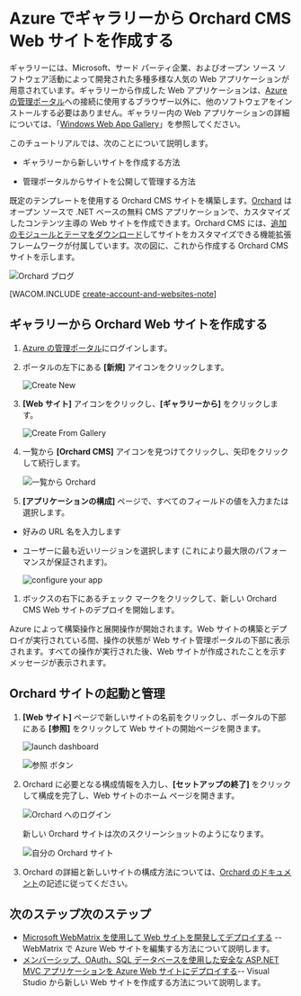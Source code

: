 <properties linkid="develop-dotnet-website-from-gallery" urlDisplayName="Website from Gallery" pageTitle="Create an Orchard CMS website from the gallery in Azure" metaKeywords="Azure build website, manage website Azure" description="A tutorial that teaches you how to create a new website in Azure. Also learn how to launch and manage your site using the Management Portal." metaCanonical="" services="web-sites" documentationCenter=".NET" title="Create an Orchard CMS website from the gallery in Azure" authors="cephalin" solutions="" manager="wpickett" editor="" />

<tags ms.service="web-sites" ms.workload="web" ms.tgt_pltfrm="na" ms.devlang="dotnet" ms.topic="article" ms.date="01/01/1900" ms.author="cephalin"></tags>

# Azure でギャラリーから Orchard CMS Web サイトを作成する

ギャラリーには、Microsoft、サード パーティ企業、およびオープン ソース ソフトウェア活動によって開発された多種多様な人気の Web アプリケーションが用意されています。ギャラリーから作成した Web アプリケーションは、[Azure の管理ポータル][Azure の管理ポータル]への接続に使用するブラウザー以外に、他のソフトウェアをインストールする必要はありません。ギャラリー内の Web アプリケーションの詳細については、「[Windows Web App Gallery][Windows Web App Gallery]」を参照してください。

このチュートリアルでは、次のことについて説明します。

-   ギャラリーから新しいサイトを作成する方法

-   管理ポータルからサイトを公開して管理する方法

既定のテンプレートを使用する Orchard CMS サイトを構築します。[Orchard][Orchard] はオープン ソースで .NET ベースの無料 CMS アプリケーションで、カスタマイズしたコンテンツ主導の Web サイトを作成できます。Orchard CMS には、[追加のモジュールとテーマをダウンロード][追加のモジュールとテーマをダウンロード]してサイトをカスタマイズできる機能拡張フレームワークが付属しています。次の図に、これから作成する Orchard CMS サイトを示します。

![Orchard ブログ][Orchard ブログ]

[WACOM.INCLUDE [create-account-and-websites-note][create-account-and-websites-note]]

## ギャラリーから Orchard Web サイトを作成する

1.  [Azure の管理ポータル][Azure の管理ポータル]にログインします。

2.  ポータルの左下にある **[新規]** アイコンをクリックします。

    ![Create New][Create New]

3.  **[Web サイト]** アイコンをクリックし、**[ギャラリーから]** をクリックします。

    ![Create From Gallery][Create From Gallery]

4.  一覧から **[Orchard CMS]** アイコンを見つけてクリックし、矢印をクリックして続行します。

    ![一覧から Orchard][一覧から Orchard]

5.  **[アプリケーションの構成]** ページで、すべてのフィールドの値を入力または選択します。

-   好みの URL 名を入力します
-   ユーザーに最も近いリージョンを選択します (これにより最大限のパフォーマンスが保証されます)。

    ![configure your app][configure your app]

1.  ボックスの右下にあるチェック マークをクリックして、新しい Orchard CMS Web サイトのデプロイを開始します。

Azure によって構築操作と展開操作が開始されます。Web サイトの構築とデプロイが実行されている間、操作の状態が Web サイト管理ポータルの下部に表示されます。すべての操作が実行された後、Web サイトが作成されたことを示すメッセージが表示されます。

## Orchard サイトの起動と管理

1.  **[Web サイト]** ページで新しいサイトの名前をクリックし、ポータルの下部にある **[参照]** をクリックして Web サイトの開始ページを開きます。

    ![launch dashboard][launch dashboard]

    ![参照 ボタン][参照 ボタン]

2.  Orchard に必要となる構成情報を入力し、**[セットアップの終了]** をクリックして構成を完了し、Web サイトのホーム ページを開きます。

    ![Orchard へのログイン][Orchard へのログイン]

    新しい Orchard サイトは次のスクリーンショットのようになります。

    ![自分の Orchard サイト][Orchard ブログ]

3.  Orchard の詳細と新しいサイトの構成方法については、[Orchard のドキュメント][Orchard のドキュメント]の記述に従ってください。

## <span class="short-header">次のステップ</span>次のステップ

-   [Microsoft WebMatrix を使用して Web サイトを開発してデプロイする][Microsoft WebMatrix を使用して Web サイトを開発してデプロイする] -- WebMatrix で Azure Web サイトを編集する方法について説明します。
-   [メンバーシップ、OAuth、SQL データベースを使用した安全な ASP.NET MVC アプリケーションを Azure Web サイトにデプロイする][メンバーシップ、OAuth、SQL データベースを使用した安全な ASP.NET MVC アプリケーションを Azure Web サイトにデプロイする]-- Visual Studio から新しい Web サイトを作成する方法について説明します。

  [Azure の管理ポータル]: http://manage.windowsazure.com
  [Windows Web App Gallery]: http://www.microsoft.com/web/gallery/categories.aspx
  [Orchard]: http://www.orchardproject.net/
  [追加のモジュールとテーマをダウンロード]: http://gallery.orchardproject.net/
  [Orchard ブログ]: ./media/web-sites-dotnet-orchard-cms-gallery/orchardgallery-08.png
  [create-account-and-websites-note]: ../includes/create-account-and-websites-note.md
  [Create New]: ./media/web-sites-dotnet-orchard-cms-gallery/orchardgallery-01.png
  [Create From Gallery]: ./media/web-sites-dotnet-orchard-cms-gallery/orchardgallery-02.png
  [一覧から Orchard]: ./media/web-sites-dotnet-orchard-cms-gallery/orchardgallery-03.png
  [configure your app]: ./media/web-sites-dotnet-orchard-cms-gallery/orchardgallery-04.png
  [launch dashboard]: ./media/web-sites-dotnet-orchard-cms-gallery/orchardgallery-05.png
  [参照 ボタン]: ./media/web-sites-dotnet-orchard-cms-gallery/orchardgallery-12.png
  [Orchard へのログイン]: ./media/web-sites-dotnet-orchard-cms-gallery/orchardgallery-07.png
  [Orchard のドキュメント]: http://docs.orchardproject.net/
  [Microsoft WebMatrix を使用して Web サイトを開発してデプロイする]: /ja-jp/develop/net/tutorials/website-with-webmatrix/
  [メンバーシップ、OAuth、SQL データベースを使用した安全な ASP.NET MVC アプリケーションを Azure Web サイトにデプロイする]: /ja-jp/develop/net/tutorials/web-site-with-sql-database/
